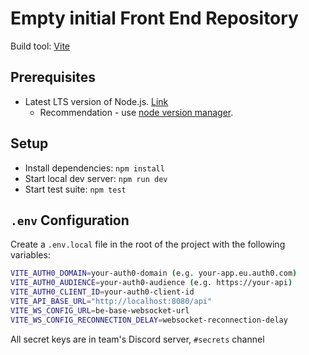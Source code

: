 # Empty initial Front End Repository

Build tool: [Vite](https://vite.dev/)

## Prerequisites

- Latest LTS version of Node.js. [Link](https://nodejs.org/en/download)
  - Recommendation - use [node version manager](https://github.com/coreybutler/nvm-windows).

## Setup

- Install dependencies: `npm install`
- Start local dev server: `npm run dev`
- Start test suite: `npm test`

## `.env` Configuration

Create a `.env.local` file in the root of the project with the following variables:

```sh
VITE_AUTH0_DOMAIN=your-auth0-domain (e.g. your-app.eu.auth0.com)
VITE_AUTH0_AUDIENCE=your-auth0-audience (e.g. https://your-api)
VITE_AUTH0_CLIENT_ID=your-auth0-client-id
VITE_API_BASE_URL="http://localhost:8080/api"
VITE_WS_CONFIG_URL=be-base-websocket-url
VITE_WS_CONFIG_RECONNECTION_DELAY=websocket-reconnection-delay
```

All secret keys are in team's Discord server, `#secrets` channel
